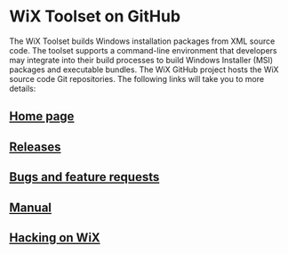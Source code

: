 # WiX Toolset on GitHub
The WiX Toolset builds Windows installation packages from XML source code. The toolset supports a command-line environment that developers may integrate into their build processes to build Windows Installer (MSI) packages and executable bundles. The WiX GitHub project hosts the WiX source code Git repositories. The following links will take you to more details:

## [Home page](https://wixtoolset.org/ "WiX Toolset home page")
## [Releases](https://wixtoolset.org/releases/ "WiX Toolset stable and weekly releases")
## [Bugs and feature requests](https://github.com/wixtoolset/issues "Files bugs and feature requests for WiX Toolset")
## [Manual](https://wixtoolset.org/docs/v3/ "WiX Toolset manuals and documentation links")
## [Hacking on WiX](https://wixtoolset.org/docs/development/ "About development on the WiX Toolset")
